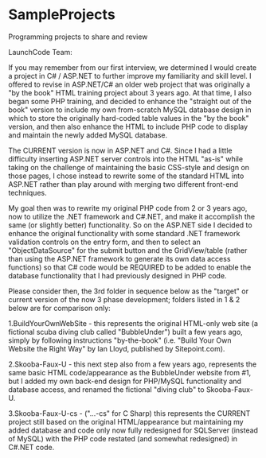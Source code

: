 SampleProjects
==============

Programming projects to share and review

LaunchCode Team:

If you may remember from our first interview, we determined I would create a project in C# / ASP.NET to further improve my familiarity and skill level.  I offered to revise in ASP.NET/C# an older web project that was originally a "by the book" HTML training project about 3 years ago.  At that time, I also began some PHP training, and decided to enhance the "straight out of the book" version to include my own from-scratch MySQL database design in which to store the originally hard-coded table values in the "by the book" version, and then also enhance the HTML to include PHP code to display and maintain the newly added MySQL database.
 
The CURRENT version is now in ASP.NET and C#.  Since I had a little difficulty inserting ASP.NET server controls into the HTML "as-is" while taking on the challenge of maintaining the basic CSS-style and design on those pages,  I chose instead to rewrite some of the standard HTML into ASP.NET rather than play around with merging two different front-end techniques.
 
My goal then was to rewrite my original PHP code from 2 or 3 years ago, now to utilize the .NET framework and C#.NET, and make it accomplish the same (or slightly better) functionality.  So on the ASP.NET side I decided to enhance the original functionality with some standard .NET framework validation controls on the entry form, and then to select an "ObjectDataSource" for the submit button and the GridView/table (rather than using the ASP.NET framework to generate its own data access functions) so that C# code would be REQUIRED to be added to enable the database functionality that I had previously designed in PHP code.
 
Please consider then, the 3rd folder in sequence below as the "target" or current version of the now 3 phase development; folders listed in 1 & 2 below are for comparison only:  

1.BuildYourOwnWebSite - this represents the original HTML-only web site (a fictional scuba diving club called "BubbleUnder") built a few years ago, simply by following instructions "by-the-book" (i.e. "Build Your Own Website the Right Way" by Ian Lloyd, published by Sitepoint.com).

2.Skooba-Faux-U - this next step also from a few years ago, represents the same basic HTML code/appearance as the BubbleUnder website from #1, but I added my own back-end design for PHP/MySQL functionality and database access, and renamed the fictional "diving club" to Skooba-Faux-U.

3.Skooba-Faux-U-cs - ("...-cs" for C Sharp) this represents the CURRENT project still based on the original HTML/appearance but maintaining my added database and code only now fully redesigned for SQLServer (instead of MySQL) with the PHP code restated (and somewhat redesigned) in C#.NET code.

